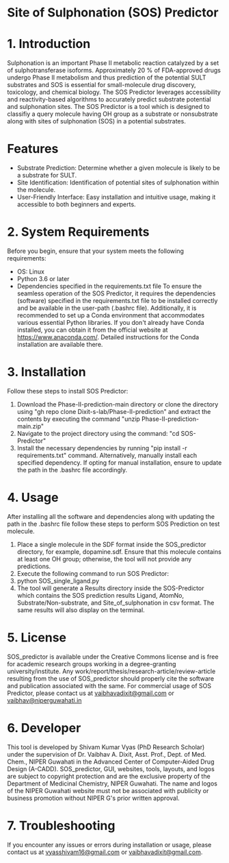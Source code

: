 # Site of Sulphonation (SOS) Predictor

# 1. Introduction
Sulphonation is an important Phase II metabolic reaction catalyzed by a set of sulphotransferase isoforms. Approximately 20 % of FDA-approved drugs undergo Phase II metabolism and thus prediction of the potential SULT substrates and SOS is essential for small-molecule drug discovery, toxicology, and chemical biology. The SOS Predictor leverages accessibility and reactivity-based algorithms to accurately predict substrate potential and sulphonation sites. The SOS Predictor is a tool which is designed to classifiy a query molecule having OH group as a substrate or nonsubstrate along with sites of sulphonation (SOS) in a potential substrates. 

# Features
* Substrate Prediction: Determine whether a given molecule is likely to be a substrate for SULT.
* Site Identification: Identification of potential sites of sulphonation within the molecule.
* User-Friendly Interface: Easy installation and intuitive usage, making it accessible to both beginners and experts.

# 2. System Requirements
Before you begin, ensure that your system meets the following requirements:
* OS: Linux
* Python 3.6 or later
* Dependencies specified in the requirements.txt file
To ensure the seamless operation of the SOS Predictor, it requires the dependencies (software) specified in the requirements.txt file to be installed correctly and be available in the user-path (.bashrc file). Additionally, it is recommended to set up a Conda environment that accommodates various essential Python libraries. If you don't already have Conda installed, you can obtain it from the official website at https://www.anaconda.com/. Detailed instructions for the Conda installation are available there.

# 3. Installation 
Follow these steps to install SOS Predictor:
1. Download the Phase-II-prediction-main directory or clone the directory using "gh repo clone Dixit-s-lab/Phase-II-prediction" and extract the contents by executing the command "unzip Phase-II-prediction-main.zip"
2. Navigate to the project directory using the command: "cd SOS-Predictor"
3. Install the necessary dependencies by running "pip install -r requirements.txt" command. 
Alternatively, manually install each specified dependency. If opting for manual installation, ensure to update the path in the .bashrc file accordingly.

# 4. Usage
After installing all the software and dependencies along with updating the path in the .bashrc file follow these steps to perform SOS Prediction on test molecule.
1. Place a single molecule in the SDF format inside the SOS_predictor directory, for example, dopamine.sdf. Ensure that this molecule contains at least one OH group; otherwise, the tool will not provide any predictions.
2. Execute the following command to run SOS Predictor:
3. python SOS_single_ligand.py
4. The tool will generate a Results directory inside the SOS-Predictor which contains the SOS prediction results Ligand, AtomNo, Substrate/Non-substrate, and Site_of_sulphonation in csv format. The same results will also display on the terminal.

# 5. License
SOS_predictor is available under the Creative Commons license and is free for academic research groups working in a degree-granting university/institute. Any work/report/thesis/research-article/review-article resulting from the use of SOS_predictor should properly cite the software and publication associated with the same. For commercial usage of SOS Predictor, please contact us at vaibhavadixit@gmail.com or vaibhav@niperguwahati.in

# 6. Developer
This tool is developed by Shivam Kumar Vyas (PhD Research Scholar) under the supervision of Dr. Vaibhav A. Dixit, Asst. Prof., Dept. of Med. Chem., NIPER Guwahati in the Advanced Center of Computer-Aided Drug Design (A-CADD). SOS_predictor, GUI, websites, tools, layouts, and logos are subject to copyright protection and are the exclusive property of the Department of Medicinal Chemistry, NIPER Guwahati. The name and logos of the NIPER Guwahati website must not be associated with publicity or business promotion without NIPER G's prior written approval.

# 7. Troubleshooting
If you encounter any issues or errors during installation or usage, please contact us at vyasshivam16@gmail.com or vaibhavadixit@gmail.com. 

